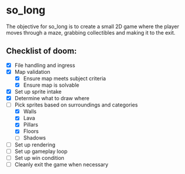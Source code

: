 # so_long
The objective for so_long is to create a small 2D game where the player moves
through a maze, grabbing collectibles and making it to the exit.

## Checklist of doom:
- [x] File handling and ingress
- [x] Map validation
  - [x] Ensure map meets subject criteria
  - [x] Ensure map is solvable
- [x] Set up sprite intake
- [x] Determine what to draw where
- [ ] Pick sprites based on surroundings and categories
  - [x] Walls
  - [x] Lava
  - [x] Pillars
  - [x] Floors
  - [ ] Shadows
- [ ] Set up rendering
- [ ] Set up gameplay loop
- [ ] Set up win condition
- [ ] Cleanly exit the game when necessary
